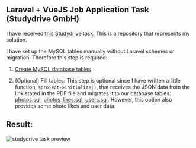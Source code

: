 ## Laravel + VueJS Job Application Task (Studydrive GmbH)

I have received [this Studydrive task](https://github.com/AlexioVay/studydrive/blob/master/public/Task.pdf). This is a repository that represents my solution.

I have set up the MySQL tables manually without Laravel schemes or migration. Therefore this step is required:

1. [Create MySQL database tables](https://github.com/AlexioVay/studydrive/blob/master/public/createSQLTables.sql)

2. (Optional) Fill tables:
This step is optional since I have written a little function, `$project->initialize()`, that receives the JSON data from the link stated in the PDF file and migrates it to our database tables: [photos.sql](https://github.com/AlexioVay/studydrive/blob/master/public/studydrive_photos.sql), [photos_likes.sql](https://github.com/AlexioVay/studydrive/blob/master/public/studydrive_photos_likes.sql), [users.sql](https://github.com/AlexioVay/studydrive/blob/master/public/studydrive_users.sql). However, this option also provides some photo likes and user data.

## Result:

![studydrive task preview](https://github.com/AlexioVay/studydrive/blob/master/public/studydrive.gif)
